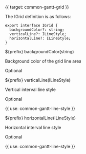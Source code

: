 {{ target: common-gantt-grid }}

The IGrid definition is as follows:
```
export interface IGrid {
  backgroundColor?: string;
  verticalLine?: ILineStyle;
  horizontalLine?: ILineStyle;
}
```

${prefix} backgroundColor(string)

Background color of the grid line area

Optional

${prefix} verticalLine(ILineStyle)

Vertical interval line style

Optional

{{ use: common-gantt-line-style }}

${prefix} horizontalLine(ILineStyle)

Horizontal interval line style

Optional

{{ use: common-gantt-line-style }}
